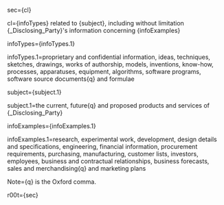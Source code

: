 sec={cl}

cl={infoTypes} related to {subject}, including without limitation {_Disclosing_Party}'s information concerning {infoExamples}

infoTypes={infoTypes.1}

infoTypes.1=proprietary and confidential information, ideas, techniques, sketches, drawings, works of authorship, models, inventions, know-how, processes, apparatuses, equipment, algorithms, software programs, software source documents{q} and formulae

subject={subject.1}

subject.1=the current, future{q} and proposed products and services of {_Disclosing_Party}

infoExamples={infoExamples.1}

infoExamples.1=research, experimental work, development, design details and specifications, engineering, financial information, procurement requirements, purchasing, manufacturing, customer lists, investors, employees, business and contractual relationships, business forecasts, sales and merchandising{q} and marketing plans

Note={q} is the Oxford comma.

r00t={sec}
